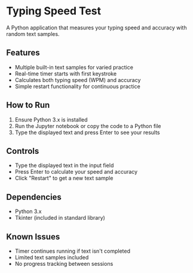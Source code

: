 # Typing Speed Test  

A Python application that measures your typing speed and accuracy with random text samples.  

## Features  
- Multiple built-in text samples for varied practice  
- Real-time timer starts with first keystroke  
- Calculates both typing speed (WPM) and accuracy  
- Simple restart functionality for continuous practice  

## How to Run  
1. Ensure Python 3.x is installed  
2. Run the Jupyter notebook or copy the code to a Python file  
3. Type the displayed text and press Enter to see your results  

## Controls  
- Type the displayed text in the input field  
- Press Enter to calculate your speed and accuracy  
- Click "Restart" to get a new text sample  

## Dependencies  
- Python 3.x  
- Tkinter (included in standard library)  

## Known Issues  
- Timer continues running if text isn't completed  
- Limited text samples included  
- No progress tracking between sessions  
